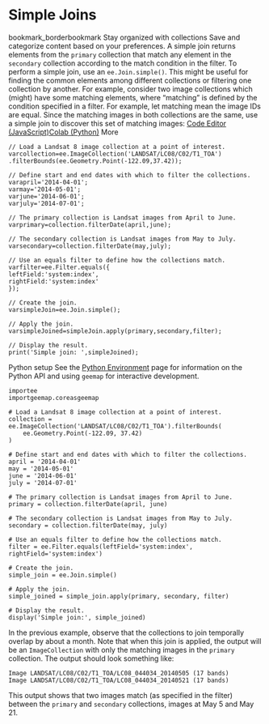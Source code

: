  
#  Simple Joins
bookmark_borderbookmark Stay organized with collections  Save and categorize content based on your preferences.
A simple join returns elements from the `primary` collection that match any element in the `secondary` collection according to the match condition in the filter. To perform a simple join, use an `ee.Join.simple()`. This might be useful for finding the common elements among different collections or filtering one collection by another. For example, consider two image collections which (might) have some matching elements, where “matching” is defined by the condition specified in a filter. For example, let matching mean the image IDs are equal. Since the matching images in both collections are the same, use a simple join to discover this set of matching images:
[Code Editor (JavaScript)](https://developers.google.com/earth-engine/guides/joins_simple#code-editor-javascript-sample)[Colab (Python)](https://developers.google.com/earth-engine/guides/joins_simple#colab-python-sample) More
```
// Load a Landsat 8 image collection at a point of interest.
varcollection=ee.ImageCollection('LANDSAT/LC08/C02/T1_TOA')
.filterBounds(ee.Geometry.Point(-122.09,37.42));

// Define start and end dates with which to filter the collections.
varapril='2014-04-01';
varmay='2014-05-01';
varjune='2014-06-01';
varjuly='2014-07-01';

// The primary collection is Landsat images from April to June.
varprimary=collection.filterDate(april,june);

// The secondary collection is Landsat images from May to July.
varsecondary=collection.filterDate(may,july);

// Use an equals filter to define how the collections match.
varfilter=ee.Filter.equals({
leftField:'system:index',
rightField:'system:index'
});

// Create the join.
varsimpleJoin=ee.Join.simple();

// Apply the join.
varsimpleJoined=simpleJoin.apply(primary,secondary,filter);

// Display the result.
print('Simple join: ',simpleJoined);
```
Python setup
See the [ Python Environment](https://developers.google.com/earth-engine/guides/python_install) page for information on the Python API and using `geemap` for interactive development.
```
importee
importgeemap.coreasgeemap
```
```
# Load a Landsat 8 image collection at a point of interest.
collection = ee.ImageCollection('LANDSAT/LC08/C02/T1_TOA').filterBounds(
    ee.Geometry.Point(-122.09, 37.42)
)

# Define start and end dates with which to filter the collections.
april = '2014-04-01'
may = '2014-05-01'
june = '2014-06-01'
july = '2014-07-01'

# The primary collection is Landsat images from April to June.
primary = collection.filterDate(april, june)

# The secondary collection is Landsat images from May to July.
secondary = collection.filterDate(may, july)

# Use an equals filter to define how the collections match.
filter = ee.Filter.equals(leftField='system:index', rightField='system:index')

# Create the join.
simple_join = ee.Join.simple()

# Apply the join.
simple_joined = simple_join.apply(primary, secondary, filter)

# Display the result.
display('Simple join:', simple_joined)
```

In the previous example, observe that the collections to join temporally overlap by about a month. Note that when this join is applied, the output will be an `ImageCollection` with only the matching images in the `primary` collection. The output should look something like:
```
Image LANDSAT/LC08/C02/T1_TOA/LC08_044034_20140505 (17 bands)
Image LANDSAT/LC08/C02/T1_TOA/LC08_044034_20140521 (17 bands)

```

This output shows that two images match (as specified in the filter) between the `primary` and `secondary` collections, images at May 5 and May 21.
